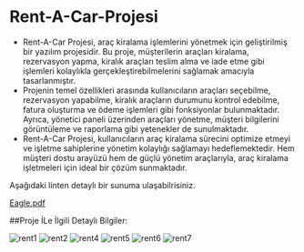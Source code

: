 # Rent-A-Car-Projesi
- Rent-A-Car Projesi, araç kiralama işlemlerini yönetmek için geliştirilmiş bir yazılım projesidir. Bu proje, müşterilerin araçları kiralama, rezervasyon yapma, kiralık araçları teslim alma ve iade etme gibi işlemleri kolaylıkla gerçekleştirebilmelerini sağlamak amacıyla tasarlanmıştır.
- Projenin temel özellikleri arasında kullanıcıların araçları seçebilme, rezervasyon yapabilme, kiralık araçların durumunu kontrol edebilme, fatura oluşturma ve ödeme işlemleri gibi fonksiyonlar bulunmaktadır. Ayrıca, yönetici paneli üzerinden araçları yönetme, müşteri bilgilerini görüntüleme ve raporlama gibi yetenekler de sunulmaktadır.
- Rent-A-Car Projesi, kullanıcıların araç kiralama sürecini optimize etmeyi ve işletme sahiplerine yönetim kolaylığı sağlamayı hedeflemektedir. Hem müşteri dostu arayüzü hem de güçlü yönetim araçlarıyla, araç kiralama işletmeleri için ideal bir çözüm sunmaktadır.

Aşağıdaki linten detaylı bir sunuma ulaşabilrisiniz.

[Eagle.pdf](https://github.com/Fahrettinsolak/Rent-A-Car-Projesi/files/15424904/Eagle.pdf)

##Proje İLe İlgili Detaylı Bilgiler:


![rent1](https://github.com/user-attachments/assets/2caf0026-9320-4085-a180-0de3cb45add8)
![rent2](https://github.com/user-attachments/assets/b2928792-8824-4f16-b998-f716ef8121e4)
![rent4](https://github.com/user-attachments/assets/73b4c323-277d-4005-b01b-424f24551822)
![rent5](https://github.com/user-attachments/assets/165aba5c-9209-462d-9d6a-c23a7526677c)
![rent6](https://github.com/user-attachments/assets/6640397c-94b6-4b36-b04c-efbbb199e415)
![rent7](https://github.com/user-attachments/assets/5dedf84c-7083-4f49-9327-c0d63b7333fe)
